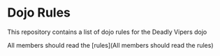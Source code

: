 Dojo Rules
==========

This repository contains a list of dojo rules for the Deadly Vipers dojo

All members should read the [rules](All members should read the rules)
